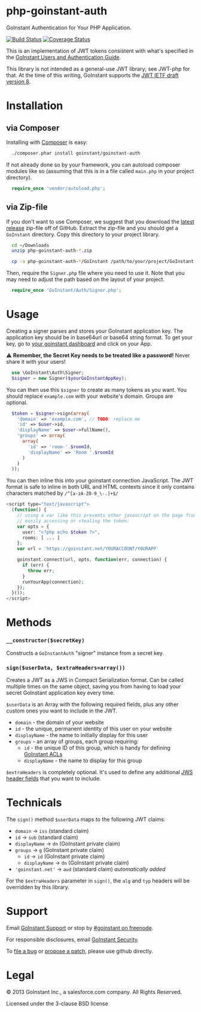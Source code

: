 # php-goinstant-auth

GoInstant Authentication for Your PHP Application.

[![Build Status](https://travis-ci.org/goinstant/php-goinstant-auth.png?branch=master)](https://travis-ci.org/goinstant/php-goinstant-auth)
[![Coverage Status](https://coveralls.io/repos/goinstant/php-goinstant-auth/badge.png)](https://coveralls.io/r/goinstant/php-goinstant-auth)

This is an implementation of JWT tokens consistent with what's specified in the
[GoInstant Users and Authentication
Guide](https://developers.goinstant.com/v1/guides/users_and_authentication.html).

This library is not intended as a general-use JWT library; see JWT-php for
that. At the time of this writing, GoInstant supports the [JWT IETF draft
version 8](https://tools.ietf.org/html/draft-ietf-oauth-json-web-token-08).

# Installation

## via Composer

Installing with [Composer](https://getcomposer.org) is easy:

```sh
  ./composer.phar install goinstant/goinstant-auth
```

If not already done so by your framework, you can autoload composer modules
like so (assuming that this is in a file called `main.php` in your project
directory).

```php
  require_once 'vendor/autoload.php';
```

## via Zip-file

If you don't want to use Composer, we suggest that you download the [latest
release](https://github.com/goinstant/php-goinstant-auth/releases) zip-file off
of GitHub.  Extract the zip-file and you should get a `GoInstant` directory.
Copy this directory to your project library.

```sh
  cd ~/Downloads
  unzip php-goinstant-auth-*.zip

  cp -a php-goinstant-auth-*/GoInstant /path/to/your/project/GoInstant
```

Then, require the `Signer.php` file where you need to use it.  Note that you
may need to adjust the path based on the layout of your project.

```php
  require_once 'GoInstant/Auth/Signer.php';
```

# Usage

Creating a signer parses and stores your GoInstant application key.  The
application key should be in base64url or base64 string format. To get your
key, go to [your goinstant dashboard](https://goinstant.com/dashboard) and
click on your App.

:warning: **Remember, the Secret Key needs to be treated like a password!**
Never share it with your users!

```php
  use \GoInstant\Auth\Signer;
  $signer = new Signer($yourGoInstantAppKey);
```

You can then use this `$signer` to create as many tokens as you want. You
should replace `example.com` with your website's domain. Groups are optional.

```php
  $token = $signer->sign(array(
    'domain' => 'example.com', // TODO: replace me
    'id' => $user->id,
    'displayName' => $user->fullName(),
    'groups' => array(
      array(
        'id' => 'room-'.$roomId,
        'displayName' => 'Room '.$roomId
      )
    )
  ));
```

You can then inline this into your goinstant connection JavaScript.  The JWT
format is safe to inline in both URL and HTML contexts since it only contains
characters matched by `/^[a-zA-Z0-9_\-.]+$/`

```php
<script type="text/javascript">
  (function() {
    // using a var like this prevents other javascript on the page from
    // easily accessing or stealing the token:
    var opts = {
      user: "<?php echo $token ?>",
      rooms: [ ... ]
    };
    var url = 'https://goinstant.net/YOURACCOUNT/YOURAPP'

    goinstant.connect(url, opts, function(err, connection) {
      if (err) {
        throw err;
      }
      runYourApp(connection);
    });
  }());
</script>
```

# Methods

### `__constructor($secretKey)`

Constructs a `GoInstantAuth` "signer" instance from a secret key.

### `sign($userData, $extraHeaders=array())`

Creates a JWT as a JWS in Compact Serialization format.  Can be called multiple
times on the same object, saving you from having to load your secret GoInstant
application key every time.

`$userData` is an Array with the following required fields, plus any other
custom ones you want to include in the JWT.

- `domain` - the domain of your website
- `id` - the unique, permanent identity of this user on your website
- `displayName` - the name to initially display for this user
- `groups` - an array of groups, each group requiring:
  - `id` - the unique ID of this group, which is handy for defining [GoInstant ACLs](https://developers.goinstant.com/v1/guides/creating_and_managing_acl.html)
  - `displayName` - the name to display for this group

`$extraHeaders` is completely optional.  It's used to define any additional
[JWS header fields](http://tools.ietf.org/html/draft-ietf-jose-json-web-signature-11#section-4.1)
that you want to include.

# Technicals

The `sign()` method `$userData` maps to the following JWT claims:

- `domain` -> `iss` (standard claim)
- `id` -> `sub` (standard claim)
- `displayName` -> `dn` (GoInstant private claim)
- `groups` -> `g` (GoInstant private claim)
  - `id` -> `id` (GoInstant private claim)
  - `displayName` -> `dn` (GoInstant private claim)
- `'goinstant.net'` -> `aud` (standard claim) _automatically added_

For the `$extraHeaders` parameter in `sign()`, the `alg` and `typ` headers will
be overridden by this library.

# Support

Email [GoInstant Support](mailto:support@goinstant.com) or stop by [#goinstant on freenode](irc://irc.freenode.net/#goinstant).

For responsible disclosures, email [GoInstant Security](mailto:security@goinstant.com).

To [file a bug](https://github.com/goinstant/php-goinstant-auth/issues) or
[propose a patch](https://github.com/goinstant/php-goinstant-auth/pulls),
please use github directly.

# Legal

&copy; 2013 GoInstant Inc., a salesforce.com company.  All Rights Reserved.

Licensed under the 3-clause BSD license
